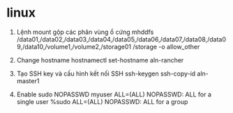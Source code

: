 # linux

1. Lệnh mount gộp các phân vùng ổ cứng
mhddfs /data01,/data02,/data03,/data04,/data05,/data06,/data07,/data08,/data09,/data10,/volume1,/volume2,/storage01 /storage -o allow_other

2. Change hostname
hostnamectl set-hostname aln-rancher

3. Tạo SSH key và cấu hình kết nối SSH
ssh-keygen
ssh-copy-id aln-master1 

4. Enable sudo NOPASSWD
myuser ALL=(ALL) NOPASSWD: ALL for a single user
%sudo  ALL=(ALL) NOPASSWD: ALL for a group
